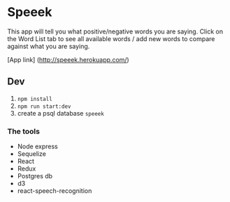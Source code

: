 # Speeek
This app will tell you what positive/negative words you are saying. Click on the Word List tab to see all available words / add new words to compare against what you are saying.

[App link] (http://speeek.herokuapp.com/)

## Dev
1. `npm install`
2. `npm run start:dev`
3. create a psql database `speeek`

### The tools
* Node express
* Sequelize
* React
* Redux
* Postgres db
* d3
* react-speech-recognition



